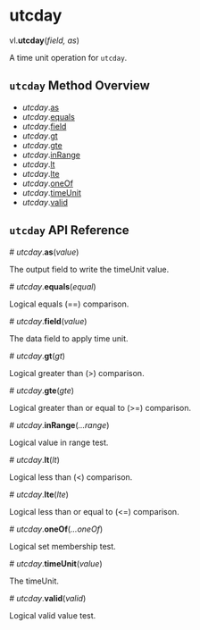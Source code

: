 # utcday

vl.<b>utcday</b>(<em>field, as</em>)

A time unit operation for <code>utcday</code>.

## <code>utcday</code> Method Overview

* <em>utcday</em>.<a href="#as">as</a>
* <em>utcday</em>.<a href="#equals">equals</a>
* <em>utcday</em>.<a href="#field">field</a>
* <em>utcday</em>.<a href="#gt">gt</a>
* <em>utcday</em>.<a href="#gte">gte</a>
* <em>utcday</em>.<a href="#inRange">inRange</a>
* <em>utcday</em>.<a href="#lt">lt</a>
* <em>utcday</em>.<a href="#lte">lte</a>
* <em>utcday</em>.<a href="#oneOf">oneOf</a>
* <em>utcday</em>.<a href="#timeUnit">timeUnit</a>
* <em>utcday</em>.<a href="#valid">valid</a>

## <code>utcday</code> API Reference

<a name="as">#</a>
<em>utcday</em>.<b>as</b>(<em>value</em>)

The output field to write the timeUnit value.

<a name="equals">#</a>
<em>utcday</em>.<b>equals</b>(<em>equal</em>)

Logical equals (==) comparison.

<a name="field">#</a>
<em>utcday</em>.<b>field</b>(<em>value</em>)

The data field to apply time unit.

<a name="gt">#</a>
<em>utcday</em>.<b>gt</b>(<em>gt</em>)

Logical greater than (>) comparison.

<a name="gte">#</a>
<em>utcday</em>.<b>gte</b>(<em>gte</em>)

Logical greater than or equal to (>=) comparison.

<a name="inRange">#</a>
<em>utcday</em>.<b>inRange</b>(<em>...range</em>)

Logical value in range test.

<a name="lt">#</a>
<em>utcday</em>.<b>lt</b>(<em>lt</em>)

Logical less than (<) comparison.

<a name="lte">#</a>
<em>utcday</em>.<b>lte</b>(<em>lte</em>)

Logical less than or equal to (<=) comparison.

<a name="oneOf">#</a>
<em>utcday</em>.<b>oneOf</b>(<em>...oneOf</em>)

Logical set membership test.

<a name="timeUnit">#</a>
<em>utcday</em>.<b>timeUnit</b>(<em>value</em>)

The timeUnit.

<a name="valid">#</a>
<em>utcday</em>.<b>valid</b>(<em>valid</em>)

Logical valid value test.

